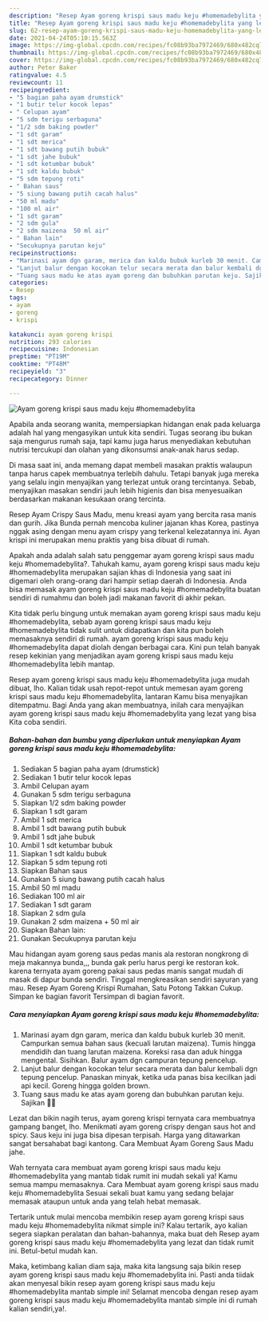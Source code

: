 ```yaml
---
description: "Resep Ayam goreng krispi saus madu keju #homemadebylita yang lezat Untuk Jualan"
title: "Resep Ayam goreng krispi saus madu keju #homemadebylita yang lezat Untuk Jualan"
slug: 62-resep-ayam-goreng-krispi-saus-madu-keju-homemadebylita-yang-lezat-untuk-jualan
date: 2021-04-24T05:10:15.563Z
image: https://img-global.cpcdn.com/recipes/fc08b93ba7972469/680x482cq70/ayam-goreng-krispi-saus-madu-keju-homemadebylita-foto-resep-utama.jpg
thumbnail: https://img-global.cpcdn.com/recipes/fc08b93ba7972469/680x482cq70/ayam-goreng-krispi-saus-madu-keju-homemadebylita-foto-resep-utama.jpg
cover: https://img-global.cpcdn.com/recipes/fc08b93ba7972469/680x482cq70/ayam-goreng-krispi-saus-madu-keju-homemadebylita-foto-resep-utama.jpg
author: Peter Baker
ratingvalue: 4.5
reviewcount: 11
recipeingredient:
- "5 bagian paha ayam drumstick"
- "1 butir telur kocok lepas"
- " Celupan ayam"
- "5 sdm terigu serbaguna"
- "1/2 sdm baking powder"
- "1 sdt garam"
- "1 sdt merica"
- "1 sdt bawang putih bubuk"
- "1 sdt jahe bubuk"
- "1 sdt ketumbar bubuk"
- "1 sdt kaldu bubuk"
- "5 sdm tepung roti"
- " Bahan saus"
- "5 siung bawang putih cacah halus"
- "50 ml madu"
- "100 ml air"
- "1 sdt garam"
- "2 sdm gula"
- "2 sdm maizena  50 ml air"
- " Bahan lain"
- "Secukupnya parutan keju"
recipeinstructions:
- "Marinasi ayam dgn garam, merica dan kaldu bubuk kurleb 30 menit. Campurkan semua bahan saus (kecuali larutan maizena). Tumis hingga mendidih dan tuang larutan maizena. Koreksi rasa dan aduk hingga mengental. Sisihkan. Balur ayam dgn campuran tepung pencelup."
- "Lanjut balur dengan kocokan telur secara merata dan balur kembali dgn tepung pencelup. Panaskan minyak, ketika uda panas bisa kecilkan jadi api kecil. Goreng hingga golden brown."
- "Tuang saus madu ke atas ayam goreng dan bubuhkan parutan keju. Sajikan 🥰🥰"
categories:
- Resep
tags:
- ayam
- goreng
- krispi

katakunci: ayam goreng krispi 
nutrition: 293 calories
recipecuisine: Indonesian
preptime: "PT19M"
cooktime: "PT48M"
recipeyield: "3"
recipecategory: Dinner

---
```



![Ayam goreng krispi saus madu keju #homemadebylita](https://img-global.cpcdn.com/recipes/fc08b93ba7972469/680x482cq70/ayam-goreng-krispi-saus-madu-keju-homemadebylita-foto-resep-utama.jpg)

Apabila anda seorang wanita, mempersiapkan hidangan enak pada keluarga adalah hal yang mengasyikan untuk kita sendiri. Tugas seorang ibu bukan saja mengurus rumah saja, tapi kamu juga harus menyediakan kebutuhan nutrisi tercukupi dan olahan yang dikonsumsi anak-anak harus sedap.

Di masa  saat ini, anda memang dapat membeli masakan praktis walaupun tanpa harus capek membuatnya terlebih dahulu. Tetapi banyak juga mereka yang selalu ingin menyajikan yang terlezat untuk orang tercintanya. Sebab, menyajikan masakan sendiri jauh lebih higienis dan bisa menyesuaikan berdasarkan makanan kesukaan orang tercinta. 

Resep Ayam Crispy Saus Madu, menu kreasi ayam yang bercita rasa manis dan gurih. Jika Bunda pernah mencoba kuliner jajanan khas Korea, pastinya nggak asing dengan menu ayam crispy yang terkenal kelezatannya ini. Ayan krispi ini merupakan menu praktis yang bisa dibuat di rumah.

Apakah anda adalah salah satu penggemar ayam goreng krispi saus madu keju #homemadebylita?. Tahukah kamu, ayam goreng krispi saus madu keju #homemadebylita merupakan sajian khas di Indonesia yang saat ini digemari oleh orang-orang dari hampir setiap daerah di Indonesia. Anda bisa memasak ayam goreng krispi saus madu keju #homemadebylita buatan sendiri di rumahmu dan boleh jadi makanan favorit di akhir pekan.

Kita tidak perlu bingung untuk memakan ayam goreng krispi saus madu keju #homemadebylita, sebab ayam goreng krispi saus madu keju #homemadebylita tidak sulit untuk didapatkan dan kita pun boleh memasaknya sendiri di rumah. ayam goreng krispi saus madu keju #homemadebylita dapat diolah dengan berbagai cara. Kini pun telah banyak resep kekinian yang menjadikan ayam goreng krispi saus madu keju #homemadebylita lebih mantap.

Resep ayam goreng krispi saus madu keju #homemadebylita juga mudah dibuat, lho. Kalian tidak usah repot-repot untuk memesan ayam goreng krispi saus madu keju #homemadebylita, lantaran Kamu bisa menyajikan ditempatmu. Bagi Anda yang akan membuatnya, inilah cara menyajikan ayam goreng krispi saus madu keju #homemadebylita yang lezat yang bisa Kita coba sendiri.

<!--inarticleads1-->

##### Bahan-bahan dan bumbu yang diperlukan untuk menyiapkan Ayam goreng krispi saus madu keju #homemadebylita:

1. Sediakan 5 bagian paha ayam (drumstick)
1. Sediakan 1 butir telur kocok lepas
1. Ambil  Celupan ayam
1. Gunakan 5 sdm terigu serbaguna
1. Siapkan 1/2 sdm baking powder
1. Siapkan 1 sdt garam
1. Ambil 1 sdt merica
1. Ambil 1 sdt bawang putih bubuk
1. Ambil 1 sdt jahe bubuk
1. Ambil 1 sdt ketumbar bubuk
1. Siapkan 1 sdt kaldu bubuk
1. Siapkan 5 sdm tepung roti
1. Siapkan  Bahan saus
1. Gunakan 5 siung bawang putih cacah halus
1. Ambil 50 ml madu
1. Sediakan 100 ml air
1. Sediakan 1 sdt garam
1. Siapkan 2 sdm gula
1. Gunakan 2 sdm maizena + 50 ml air
1. Siapkan  Bahan lain:
1. Gunakan Secukupnya parutan keju


Mau hidangan ayam goreng saus pedas manis ala restoran nongkrong di meja makannya bunda,,, bunda gak perlu harus pergi ke restoran kok. karena ternyata ayam goreng pakai saus pedas manis sangat mudah di masak di dapur bunda sendiri. Tinggal mengkreasikan sendiri sayuran yang mau. Resep Ayam Goreng Krispi Rumahan, Satu Potong Takkan Cukup. Simpan ke bagian favorit Tersimpan di bagian favorit. 

<!--inarticleads2-->

##### Cara menyiapkan Ayam goreng krispi saus madu keju #homemadebylita:

1. Marinasi ayam dgn garam, merica dan kaldu bubuk kurleb 30 menit. Campurkan semua bahan saus (kecuali larutan maizena). Tumis hingga mendidih dan tuang larutan maizena. Koreksi rasa dan aduk hingga mengental. Sisihkan. Balur ayam dgn campuran tepung pencelup.
1. Lanjut balur dengan kocokan telur secara merata dan balur kembali dgn tepung pencelup. Panaskan minyak, ketika uda panas bisa kecilkan jadi api kecil. Goreng hingga golden brown.
1. Tuang saus madu ke atas ayam goreng dan bubuhkan parutan keju. Sajikan 🥰🥰


Lezat dan bikin nagih terus, ayam goreng krispi ternyata cara membuatnya gampang banget, lho. Menikmati ayam goreng crispy dengan saus hot and spicy. Saus keju ini juga bisa dipesan terpisah. Harga yang ditawarkan sangat bersahabat bagi kantong. Cara Membuat Ayam Goreng Saus Madu jahe. 

Wah ternyata cara membuat ayam goreng krispi saus madu keju #homemadebylita yang mantab tidak rumit ini mudah sekali ya! Kamu semua mampu memasaknya. Cara Membuat ayam goreng krispi saus madu keju #homemadebylita Sesuai sekali buat kamu yang sedang belajar memasak ataupun untuk anda yang telah hebat memasak.

Tertarik untuk mulai mencoba membikin resep ayam goreng krispi saus madu keju #homemadebylita nikmat simple ini? Kalau tertarik, ayo kalian segera siapkan peralatan dan bahan-bahannya, maka buat deh Resep ayam goreng krispi saus madu keju #homemadebylita yang lezat dan tidak rumit ini. Betul-betul mudah kan. 

Maka, ketimbang kalian diam saja, maka kita langsung saja bikin resep ayam goreng krispi saus madu keju #homemadebylita ini. Pasti anda tiidak akan menyesal bikin resep ayam goreng krispi saus madu keju #homemadebylita mantab simple ini! Selamat mencoba dengan resep ayam goreng krispi saus madu keju #homemadebylita mantab simple ini di rumah kalian sendiri,ya!.

